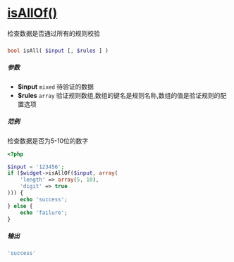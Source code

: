 [isAllOf()](http://twinh.github.com/widget/api/isAllOf)
=======================================================

检查数据是否通过所有的规则校验

### 
```php
bool isAll( $input [, $rules ] )
```

##### 参数
* **$input** `mixed` 待验证的数据
* **$rules** `array` 验证规则数组,数组的键名是规则名称,数组的值是验证规则的配置选项

##### 范例
检查数据是否为5-10位的数字

```php
<?php

$input = '123456';
if ($widget->isAllOf($input, array(
	'length' => array(5, 10),
	'digit' => true
))) {
    echo 'success';
} else {
    echo 'failure';
}
```
##### 输出
```php
'success'
```
